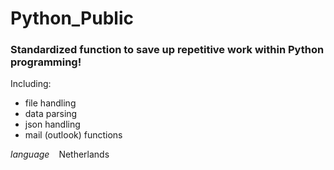 <!DOCTYPE html>
<html>
<head>
  <link rel="stylesheet" href="https://fonts.googleapis.com/icon?family=Material+Icons">
</head>
<body>
  <h1>Python_Public</h1>
  <h3>Standardized function to save up repetitive work within Python programming!</h3>
  <p>Including:</p>
  <ul>
    <li>file handling</li>
    <li>data parsing</li>
    <li>json handling</li>
    <li>mail (outlook) functions</li>
  </ul>
  <p><i class="material-icons" style="float: left; margin-right: 15px;">language</i>Netherlands</p>
</body>
</html>
